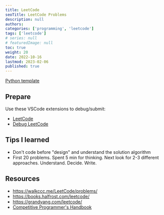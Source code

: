```yaml
---
title: LeetCode
seoTitle: LeetCode Problems
description: null
authors:
categories: ['programming', 'leetcode']
tags: ['leetcode']
# series: null
# featuredImage: null
toc: true
weight: 20
date: 2022-10-16
lastmod: 2023-02-06
published: true
---
```


[Python template](../#template)

## Prepare

Use these VSCode extensions to debug/submit:

- [LeetCode](https://marketplace.visualstudio.com/items?itemName=LeetCode.vscode-leetcode)
- [Debug LeetCode](https://marketplace.visualstudio.com/items?itemName=wangtao0101.debug-leetcode)

## Tips I learned

- Don't code before "design" and understand the solution algorithm
- First 20 problems. Spent 5 min for thinking. Next look for 2-3 different approaches. Understand. Decide. Write.

## Resources

- https://walkccc.me/LeetCode/problems/
- https://books.halfrost.com/leetcode/
- https://grandyang.com/leetcode/
- [Competitive Programmer's Handbook](https://github.com/pllk/cphb/)
